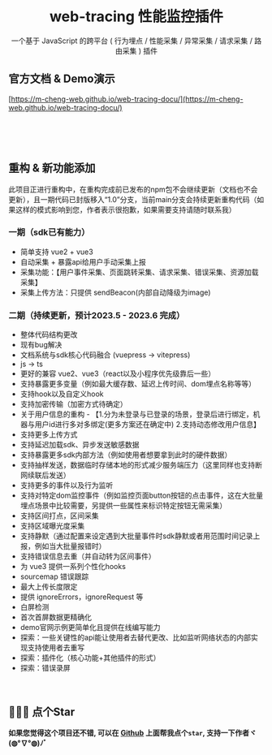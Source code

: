 <div align="center">
  <h1>web-tracing 性能监控插件</h1>
  <p>一个基于 JavaScript 的跨平台 ( 行为埋点 / 性能采集 / 异常采集 / 请求采集 / 路由采集 ) 插件</p>
</div>

## 官方文档 & Demo演示
[https://m-cheng-web.github.io/web-tracing-docu/](https://m-cheng-web.github.io/web-tracing-docu/)


<br>
<br>
<br>

## 重构 & 新功能添加
此项目正进行重构中，在重构完成前已发布的npm包不会继续更新（文档也不会更新），且一期代码已封版移入“1.0”分支，当前main分支会持续更新重构代码（如果这样的模式影响到您，作者表示很抱歉，如果需要支持请随时联系我）

### 一期（sdk已有能力）
+ 简单支持 vue2 + vue3
+ 自动采集 + 暴露api给用户手动采集上报
+ 采集功能：【用户事件采集、页面跳转采集、请求采集、错误采集、资源加载采集】
+ 采集上传方法：只提供 sendBeacon(内部自动降级为image)

### 二期（持续更新，预计2023.5 - 2023.6 完成）
+ 整体代码结构更改
+ 现有bug解决
+ 文档系统与sdk核心代码融合 (vuepress -> vitepress)
+ js -> ts
+ 更好的兼容 vue2、vue3（react以及小程序优先级靠后一些）
+ 支持暴露更多变量（例如最大缓存数、延迟上传时间、dom埋点名称等等）
+ 支持hook以及自定义hook
+ 支持加密传输（加密方式待确定）
+ 关于用户信息的重构 - 【1.分为未登录与已登录的场景，登录后进行绑定，机器与用户id进行多对多绑定(更多方案还在确定中) 2.支持动态修改用户信息】
+ 支持更多上传方式
+ 支持延迟加载sdk、异步发送敏感数据
+ 支持暴露更多sdk内部方法（例如使用者想要拿到此时的硬件数据）
+ 支持抽样发送，数据临时存储本地的形式减少服务端压力（这里同样也支持断网续联后发送）
+ 支持更多的事件以及行为监听
+ 支持对特定dom监控事件（例如监控页面button按钮的点击事件，这在大批量埋点场景中比较需要，另提供一些属性来标识特定按钮无需采集）
+ 支持区间打点，区间采集
+ 支持区域曝光度采集
+ 支持静默（通过配置来设定遇到大批量事件时sdk静默或者用范围时间记录上报，例如当大批量报错时）
+ 支持错误信息去重（并自动转为区间事件）
+ 为 vue3 提供一系列个性化hooks
+ sourcemap 错误跟踪
+ 最大上传长度限定
+ 提供 ignoreErrors，ignoreRequest 等
+ 白屏检测
+ 首次首屏数据更精确化
+ demo官网示例更简单化且提供在线编写能力
+ 探索：一些关键性的api能让使用者去替代更改、比如监听网络状态的内部实现支持使用者去重写
+ 探索：插件化（核心功能+其他插件的形式）
+ 探索：错误录屏

<br>

## 🙏🙏🙏 点个Star

**如果您觉得这个项目还不错, 可以在 [Github](https://github.com/M-cheng-web/web-tracing) 上面帮我点个`star`, 支持一下作者ヾ(◍°∇°◍)ﾉﾞ**